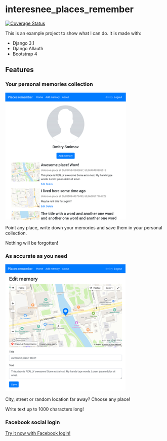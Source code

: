 # interesnee_places_remember

[![Coverage Status](https://coveralls.io/repos/github/sda97ghb/interesnee_places_remember/badge.svg)](https://coveralls.io/github/sda97ghb/interesnee_places_remember)

This is an example project to show what I can do. It is made with:

- Django 3.1
- Django Allauth
- Bootstrap 4

## Features

### Your personal memories collection

<img style="display: inline-block" alt="Your personal list of memories" src="https://raw.githubusercontent.com/sda97ghb/interesnee_places_remember/master/places_remember/static/places_remember/img/preview/list_of_memories.png" height="400">

Point any place, write down your memories and save them in your personal collection.

Nothing will be forgotten!


### As accurate as you need

<img alt="Memory editing: choose location on a map and write your memory down" src="https://raw.githubusercontent.com/sda97ghb/interesnee_places_remember/master/places_remember/static/places_remember/img/preview/memory_editing.png" height="400">

City, street or random location far away? Choose any place!

Write text up to 1000 characters long!


### Facebook social login

[Try it now with Facebook login!](https://places-remember-sda.herokuapp.com/)
